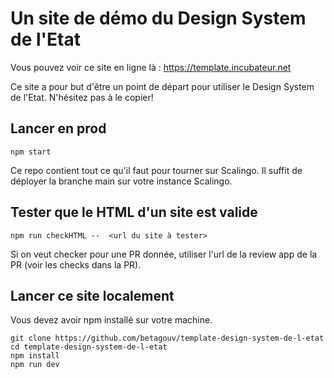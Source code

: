 # Un site de démo du Design System de l'Etat
Vous pouvez voir ce site en ligne là : https://template.incubateur.net

Ce site a pour but d'être un point de départ pour utiliser le Design System de l'Etat. N'hésitez pas à le copier!


## Lancer en prod

```
npm start
```

Ce repo contient tout ce qu'il faut pour tourner sur Scalingo. Il suffit de déployer la branche main sur votre instance Scalingo.


## Tester que le HTML d'un site est valide
```
npm run checkHTML --  <url du site à tester>
```
Si on veut checker pour une PR donnée, utiliser l'url de la review app de la PR (voir les checks dans la PR).


## Lancer ce site localement
Vous devez avoir npm installé sur votre machine.

```
git clone https://github.com/betagouv/template-design-system-de-l-etat
cd template-design-system-de-l-etat
npm install
npm run dev
```

